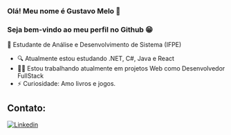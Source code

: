 ### Olá! Meu nome é Gustavo Melo 👋

### Seja bem-vindo ao meu perfil no Github 😁

📕 Estudante de Análise e Desenvolvimento de Sistema (IFPE)

 - 🔍 Atualmente estou estudando .NET, C#, Java e React
 - 👨‍💻 Estou trabalhando atualmente em projetos Web como Desenvolvedor FullStack
 - ⚡ Curiosidade: Amo livros e jogos.

## Contato:

[![Linkedin](https://img.shields.io/badge/LinkedIn-0077B5?style=for-the-badge&logo=linkedin&logoColor=white)](https://www.linkedin.com/in/gustavo-melo-187785234/)


